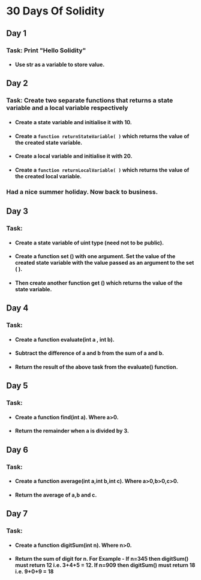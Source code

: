 # 30 Days Of Solidity 

## Day 1

### Task: Print "Hello Solidity"
 * #### Use str as a variable to store value.


## Day 2

### Task: Create two separate functions that returns a state variable and a local variable respectively
 * #### Create a state variable and initialise it with 10.
 * #### Create a ```function returnStateVariable( )``` which returns the value of the created state variable.
 * #### Create a local variable and initialise it with 20.
 * #### Create a ```function returnLocalVariable( )``` which returns the value of the created local variable.

### Had a nice summer holiday. Now back to business.

## Day 3


### Task: 
* #### Create a state variable of uint type (need not to be public).

* #### Create a function set () with one argument. Set the value of the created state variable with the value passed as an argument to the set ( ).

* #### Then create another function get () which returns the value of the state variable.


## Day 4


### Task: 
* #### Create a function evaluate(int a , int b).

* #### Subtract the difference of a and b from the sum of a and b.

* #### Return the result of the above task from the evaluate() function.


## Day 5


### Task: 
* #### Create a function find(int a). Where a>0.

* #### Return the remainder when a is divided by 3.


## Day 6


### Task: 
* #### Create a function average(int a,int b,int c). Where a>0,b>0,c>0.

* #### Return the average of a,b and c.


## Day 7


### Task: 
* #### Create a function digitSum(int n). Where n>0.

* #### Return the sum of digit for n. For Example - If n=345 then digitSum() must return 12 i.e. 3+4+5 = 12. If n=909 then digitSum() must return 18 i.e. 9+0+9 = 18